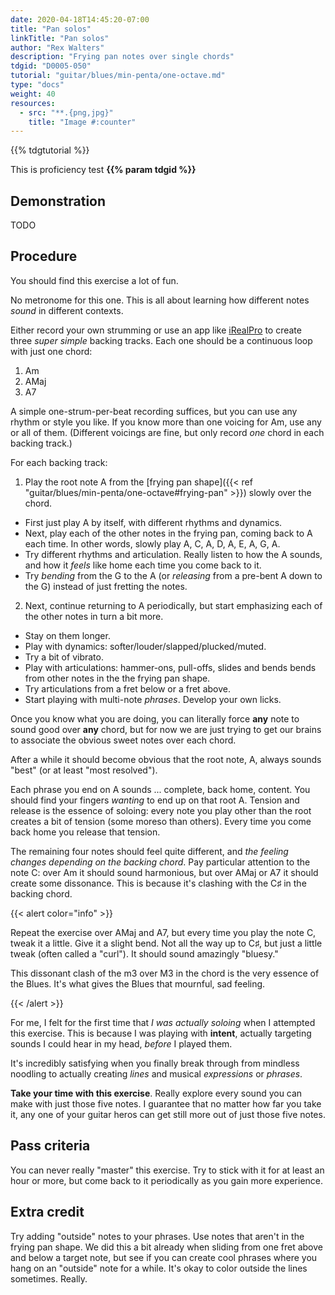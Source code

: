 ```yaml
---
date: 2020-04-18T14:45:20-07:00
title: "Pan solos"
linkTitle: "Pan solos"
author: "Rex Walters"
description: "Frying pan notes over single chords"
tdgid: "D0005-050"
tutorial: "guitar/blues/min-penta/one-octave.md"
type: "docs"
weight: 40
resources:
  - src: "**.{png,jpg}"
    title: "Image #:counter"
---
```


{{% tdgtutorial %}}

This is proficiency test **{{% param tdgid %}}**

## Demonstration

TODO

## Procedure

You should find this exercise a lot of fun.

No metronome for this one. This is all about learning how different notes *sound* in different contexts.

Either record your own strumming or use an app like [iRealPro](https://irealpro.com) to create three *super simple* backing tracks. Each one should be a continuous loop with just one chord:

1. Am
2. AMaj
3. A7

A simple one-strum-per-beat recording suffices, but you can use any rhythm or style you like. If you know more than one voicing for Am, use any or all of them. (Different voicings are fine, but only record *one* chord in each backing track.)

For each backing track:

1. Play the root note A from the [frying pan shape]({{< ref "guitar/blues/min-penta/one-octave#frying-pan" >}}) slowly over the chord.

  * First just play A by itself, with different rhythms and dynamics.
  * Next, play each of the other notes in the frying pan, coming back to A each time. In other words, slowly play A, C, A, D, A, E, A, G, A.
  * Try different rhythms and articulation. Really listen to how the A sounds, and how it *feels* like home each time you come back to it.
  * Try *bending* from the G to the A (or *releasing* from a pre-bent A down to the G) instead of just fretting the notes.

2. Next, continue returning to A periodically, but start emphasizing each of the other notes in turn a bit more.

  * Stay on them longer.
  * Play with dynamics: softer/louder/slapped/plucked/muted.
  * Try a bit of vibrato.
  * Play with articulations: hammer-ons, pull-offs, slides and bends bends from other notes in the the frying pan shape.
  * Try articulations from a fret below or a fret above.
  * Start playing with multi-note *phrases*. Develop your own licks.

Once you know what you are doing, you can literally force **any** note to sound good over **any** chord, but for now we are just trying to get our brains to associate the obvious sweet notes over each chord.

After a while it should become obvious that the root note, A, always sounds "best" (or at least "most resolved").

Each phrase you end on A sounds ... complete, back home, content. You should find your fingers *wanting* to end up on that root A. Tension and release is the essence of soloing: every note you play other than the root creates a bit of tension (some moreso than others). Every time you come back home you release that tension.

The remaining four notes should feel quite different, and *the feeling changes depending on the backing chord*. Pay particular attention to the note C: over Am it should sound harmonious, but over AMaj or A7 it should create some dissonance. This is because it's clashing with the C&sharp; in the backing chord.

{{< alert color="info" >}}

Repeat the exercise over AMaj and A7, but every time you play the note C, tweak it a little. Give it a slight bend. Not all the way up to C&sharp;, but just a little tweak (often called a "curl"). It should sound amazingly "bluesy."

This dissonant clash of the m3 over M3 in the chord is the very essence of the Blues. It's what gives the Blues that mournful, sad  feeling.

{{< /alert >}}

For me, I felt for the first time that *I was actually soloing* when I attempted this exercise. This is because I was playing with **intent**, actually targeting sounds I could hear in my head, *before* I played them.

It's incredibly satisfying when you finally break through from mindless noodling to actually creating *lines* and musical *expressions* or *phrases*.

**Take your time with this exercise**. Really explore every sound you can make with just those five notes. I guarantee that no matter how far you take it, any one of your guitar heros can get still more out of just those five notes.

## Pass criteria

You can never really "master" this exercise. Try to stick with it for at least an hour or more, but come back to it periodically as you gain more experience.

## Extra credit

Try adding "outside" notes to your phrases. Use notes that aren't in the frying pan shape. We did this a bit already when sliding from one fret above and below a target note, but see if you can create cool phrases where you hang on an "outside" note for a while. It's okay to color outside the lines sometimes. Really.
